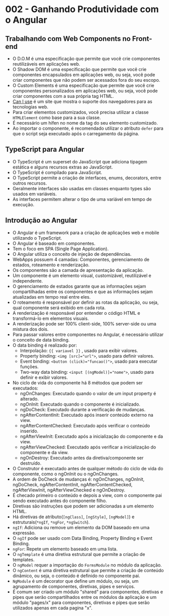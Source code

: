 # 002 - Ganhando Produtividade com o Angular

## Trabalhando com Web Components no Front-end
- O D.O.M é uma especificação que permite que você crie componentes reutilizáveis em aplicações web.
- O Shadow DOM é uma especificação que permite que você crie componentes encapsulados em aplicações web, ou seja, você pode criar componentes que não podem ser acessados fora do seu escopo.
- O Custom Elements é uma especificação que permite que você crie componentes personalizados em aplicações web, ou seja, você pode criar componentes com a sua própria tag HTML.
- [Can I use](https://caniuse.com/) é um site que mostra o suporte dos navegadores para as tecnologias web.
- Para criar elementos customizados, você precisa utilizar a classe `HTMLElement` como base para a sua classe.
- É necessário um hífen no nome da tag do seu elemento customizado.
- Ao importar o componente, é recomendado utilizar o atributo `defer` para que o script seja executado após o carregamento da página.

## TypeScript para Angular
- O TypeScript é um superset do JavaScript que adiciona tipagem estática e alguns recursos extras ao JavaScript.
- O TypeScript é compilado para JavaScript.
- O TypeScript permite a criação de interfaces, enums, decorators, entre outros recursos.
- Geralmente interfaces são usadas em classes enquanto types são usados em variáveis.
- As interfaces permitem alterar o tipo de uma variável em tempo de execução.

## Introdução ao Angular
- O Angular é um framework para a criação de aplicações web e mobile utilizando o TypeScript.
- O Angular é baseado em componentes.
- Tem o foco em SPA (Single Page Application).
- O Angular utiliza o conceito de injeção de dependências.
- WebApps possuem 4 camadas: Componentes, gerenciamento de estados, roteamento e renderização.
- Os componentes são a camada de apresentação da aplicação.
- Um componente é um elemento visual, customizável, reutilizável e independente.
- O gerenciamento de estados garante que as informações sejam compartilhadas entre os componentes e que as informações sejam atualizadas em tempo real entre eles.
- O roteamento é responsável por definir as rotas da aplicação, ou seja, qual componente será exibido em cada rota.
- A renderização é responsável por entender o código HTML e transformá-lo em elementos visuais.
- A renderização pode ser 100% client-side, 100% server-side ou uma mistura dos dois.
- Para passar valores entre componentes no Angular, é necessário utilizar o conceito de data binding.
- O data binding é realizado por:
  - Interpolação: `{{ variavel }}` , usado para exibir valores.
  - Property binding: `<img [src]="url">`, usado para definir valores.
  - Event binding: `<button (click)="funcao()">`, usado para executar funções.
  - Two-way data binding: `<input [(ngModel)]="nome">`, usado para definir e exibir valores.
- No ciclo de vida do componente há 8 métodos que podem ser executados:
  - ngOnChanges: Executado quando o valor de um input property é alterado.
  - ngOnInit: Executado quando o componente é inicializado.
  - ngDoCheck: Executado durante a verificação de mudanças.
  - ngAfterContentInit: Executado após inserir conteúdo externo na view.
  - ngAfterContentChecked: Executado após verificar o conteúdo inserido.
  - ngAfterViewInit: Executado após a inicialização do componente e da view.
  - ngAfterViewChecked: Executado após verificar a inicialização do componente e da view.
  - ngOnDestroy: Executado antes da diretiva/componente ser destruído.
- O Construtor é executado antes de qualquer método do ciclo de vida do componente, como o ngOnInit ou o ngOnChanges.
- A ordem de DoCheck de mudanças é: ngOnChanges, ngOnInit, ngDoCheck, ngAfterContentInit, ngAfterContentChecked, ngAfterViewInit, ngAfterViewChecked e ngOnDestroy.
- É checado primeiro o conteúdo e depois a view, com o componente pai sendo executado antes do componente filho.
- Diretivas são instruções que podem ser adicionadas a um elemento HTML.
- Há diretivas de atributo(`[ngClass]`, `[ngStyle]`, `[ngModel]`) e  estruturais(`*ngIf`, `*ngFor`, `*ngSwitch`).
- `ngIf`: Adiciona ou remove um elemento da DOM baseado em uma expressão.
- O `ngIf` pode ser usado com Data Binding, Property Binding e Event Binding.
- `ngFor`: Repete um elemento baseado em uma lista.
- O `ngTemplate` é uma diretiva estrutural que permite a criação de templates.
- O `ngModel` requer a importação do `FormsModule` no módulo da aplicação.
- O `ngContent` é uma diretiva estrutural que permite a criação de conteúdo dinâmico, ou seja, o conteúdo é definido no componente pai.
- `NgModule` é um decorator que define um módulo, ou seja, um agrupamento de componentes, diretivas, pipes e serviços.
- É comum ser criado um módulo "shared" para componentes, diretivas e pipes que serão compartilhados entre os módulos da aplicação e um módulo "pages/x" para componentes, diretivas e pipes que serão utilizados apenas  em cada pagina "x".